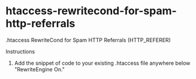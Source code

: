 # htaccess-rewritecond-for-spam-http-referrals
.htaccess RewriteCond for Spam HTTP Referrals (HTTP_REFERER)

Instructions

1. Add the snippet of code to your existing .htaccess file anywhere below "RewriteEngine On."
